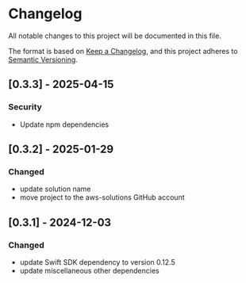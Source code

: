 # Changelog

All notable changes to this project will be documented in this file.

The format is based on [Keep a Changelog](https://keepachangelog.com/en/1.0.0/),
and this project adheres to [Semantic Versioning](https://semver.org/spec/v2.0.0.html).

## [0.3.3] - 2025-04-15

### Security

- Update npm dependencies

## [0.3.2] - 2025-01-29

### Changed

- update solution name
- move project to the aws-solutions GitHub account

## [0.3.1] - 2024-12-03

### Changed

- update Swift SDK dependency to version 0.12.5
- update miscellaneous other dependencies
